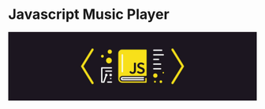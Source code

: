 # Javascript Music Player
![alt text][javascript]

[javascript]: https://github.com/yourwpmadesimple/javascript-navigation-animation/blob/master/javascript_banner.jpg "Javascript Banner"